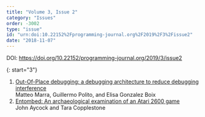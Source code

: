 ```yaml
---
title: "Volume 3, Issue 2"
category: "Issues"
order: -3002
type: "issue"
id: "urn:doi:10.22152%2Fprogramming-journal.org%2F2019%2F3%2Fissue2"
date: "2018-11-07"
---
```

DOI: <https://doi.org/10.22152/programming-journal.org/2019/3/issue2>





{: start="3"}
1. [Out-Of-Place debugging: a debugging architecture to reduce debugging interference](/2019/3/3)  
Matteo Marra, Guillermo Polito, and Elisa Gonzalez Boix
1. [Entombed: An archaeological examination of an Atari 2600 game](/2019/3/4)  
John Aycock and Tara Copplestone



